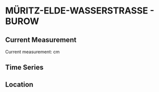 # MÜRITZ-ELDE-WASSERSTRASSE - BUROW

## Current Measurement

Current measurement: <Value topic="rivers/pegel-online/MEW/BUROW/measurementValue"/> cm

## Time Series

<TimeSeries topic="rivers/pegel-online/MEW/BUROW/measurementValue" period="week" />

## Location

<WorldMap>
  <Marker lat="53.39015128959903" lon="11.974941895654716" labelTopic="rivers/pegel-online/MEW/BUROW" />
</WorldMap>
